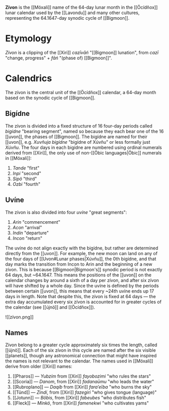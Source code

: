 **Zívon** is the [[Möxali]] name of the 64-day lunar month in the [[Öcídñox]] lunar calendar used by the [[Lavondu]] and many other cultures, representing the 64.1647-day synodic cycle of [[Bigmoon]].
# Etymology
*Zívon* is a clipping of the [[Xiri]] *cazīvāń* "[[Bigmoon]] lunation", from *cazī* "change, progress" + *fāń* "(phase of) [[Bigmoon]]".
# Calendrics
The zívon is the central unit of the [[Öcídñox]] calendar, a 64-day month based on the synodic cycle of [[Bigmoon]].
## Bigídne
The zívon is divided into a fixed structure of 16 four-day periods called *bigídne* "bearing segment", named so because they each bear one of the 16 [[uvon]], the phases of [[Bigmoon]]. The bigídne are named for their [[uvon]], e.g. *Xuvñuja bigídne* "bigídne of Xúvñu" or less formally just *Xúvñu*. The four days in each bigídne are numbered using ordinal numerals derived from [[Xiri]], the only use of non-[[Öbic languages|Öbic]] numerals in [[Möxali]]:
1. *Tande* "first"
2. *Inpi* "second"
3. *Sipö* "third"
4. *Ozbi* "fourth"
## Uvíne
The zívon is also divided into four *uvíne* "great segments":
1. *Arin* "commencement"
2. *Acon* "arrival"
3. *Indin* "departure"
4. *Incon* "return" 

The uvíne do not align exactly with the bigídne, but rather are determined directly from the [[uvon]]. For example, the new moon can land on any of the four days of [[Uvon#Lunar phases|Xúvñu]], the 0th bigídne, and that day marks the transition from Incon to Arin and the beginning of a new zívon. This is because [[Bigmoon|Bigmoon's]] synodic period is not exactly 64 days, but ~64.1647. This means the positions of the [[uvon]] on the calendar changes by around a sixth of a day per zívon, and after six zívon will have shifted by a whole day. Since the uvíne is defined by the periods between certain [[uvon]], this means that every ~24th uvíne ends up 17 days in length. Note that despite this, the zívon is fixed at 64 days — the extra day accumulated every six zívon is accounted for in greater cycles of the calendar (see [[újnö]] and [[Öcídñox]]).

![[zívon.png]]
## Names
Zívon belong to a greater cycle approximately six times the length, called [[újnö]]. Each of the six zívon in this cycle are named after the six visible [[planets]], though any astronomical connection that might have inspired the names is not relevant to the calendar. The names used in [[Möxali]] derive from older [[Xiri]] names:
1. [[Pharos]] — *Yubzím* from [[Xiri]] *fayobozimi* "who rules the stars"
2. [[Scoria]] — *Danom*, from [[Xiri]] *fadanaūmu* "who leads the water"
3. [[Rubroplano]] — *Daqíb* from [[Xiri]] *faraʼeība* "who burns the sky"
4. [[Tünd]] — *Zindí*, from [[Xiri]] *fazegiri* "who gives tongue (language)"
5. [[Jotunn]] — *Böbis*, from [[Xiri]] *fabeubes* "who distributes fish"
6. [[Fleck]] — *Minkö*, from [[Xiri]] *famenekwi* "who cultivates yams"